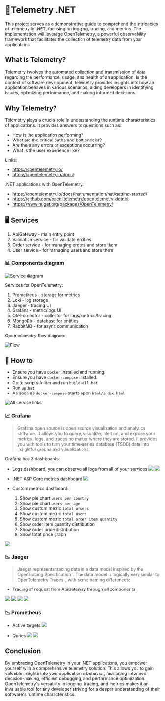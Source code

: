 # :bookmark_tabs:**Telemetry .NET**

This project serves as a demonstrative guide to comprehend the intricacies of telemetry in .NET, focusing on logging, tracing, and metrics. The implementation will leverage OpenTelemetry, a powerful observability framework that facilitates the collection of telemetry data from your applications.

## What is Telemetry?

Telemetry involves the automated collection and transmission of data regarding the performance, usage, and health of an application. In the context of software development, telemetry provides insights into how an application behaves in various scenarios, aiding developers in identifying issues, optimizing performance, and making informed decisions.

## Why Telemetry?

Telemetry plays a crucial role in understanding the runtime characteristics of applications. It provides answers to questions such as:

* How is the application performing?
* What are the critical paths and bottlenecks?
* Are there any errors or exceptions occurring?
* What is the user experience like?

Links:

* <https://opentelemetry.io/>
* <https://opentelemetry.io/docs/>

.NET applications with OpenTelemetry:

* <https://opentelemetry.io/docs/instrumentation/net/getting-started/>
* <https://github.com/open-telemetry/opentelemetry-dotnet>
* <https://www.nuget.org/packages/OpenTelemetry/>

## :desktop_computer: Services

1) ApiGateway - main entry point
2) Validation service - for validate entities
3) Order service - for managing orders and store them
4) User service - for managing users and store them

### 📊 Components diagram

![Service diagram](imgs/service-diagram.drawio.png)

Services for OpenTelemetry:

1) Prometheus - storage for metrics
2) Loki - log storage
3) Jaeger - tracing UI
4) Grafana - metric/logs UI
5) Otel-collector - collector for logs/metrics/tracing
6) MongoDb - database for entities
7) RabbitMQ - for async communication

Open telemetry flow diagram:

![Flow](imgs/flow.drawio.png)

## 🚀 How to

* Ensure you have `Docker` installed and running.
* Ensure you have `docker-compose` installed.
* Go to scripts folder and run ``build-all.bat``
* Run ``up.bat``
* As soon as `docker-compose` starts open ``html/index.html``

![All service links](imgs/index.png)

### :chart_with_upwards_trend: Grafana

>Grafana open source is open source visualization and analytics software. It allows you to query, visualize, alert on, and explore your metrics, logs, and traces no matter where they are stored. It provides you with tools to turn your time-series database (TSDB) data into insightful graphs and visualizations.

Grafana has 3 dashboards:

* Logs dashboard, you can observe all logs from all of your services
![](imgs/g-logs-d.png)
![](imgs/g-logs-d2.png)

* .NET ASP Core metrics dashboard
![](imgs/g-.net-d.png)

* Custom metrics dashboard:
  1) Show pie chart ``users per country``
  2) Show pie chart ``users per age``
  3) Show custom metric ``total orders``
  4) Show custom metric ``total users``
  5) Show custom metric ``total order item quantity``
  6) Show order item quantity distribution
  7) Show order price distribution
  8) Show totat price graph

![](imgs/g-cm-d.png)

### :chart_with_downwards_trend: Jaeger

>Jaeger represents tracing data in a data model inspired by the OpenTracing Specification  . The data model is logically very similar to OpenTelemetry Traces  , with some naming differences:

* Tracing of request from ApiGateway through all components

![](imgs/j-trace.png)
![](imgs/j-trace2.png)
![](imgs/j-trace3.png)
![](imgs/j-trace4.png)

### :chart_with_downwards_trend: Prometheus

* Active targets
![](imgs/p-2.png)

* Quries
![](imgs/p-1.png)
![](imgs/p-3.png)

## Conclusion

By embracing OpenTelemetry in your .NET applications, you empower yourself with a comprehensive telemetry solution. This allows you to gain valuable insights into your application's behavior, facilitating informed decision-making, efficient debugging, and performance optimization. OpenTelemetry's versatility in logging, tracing, and metrics makes it an invaluable tool for any developer striving for a deeper understanding of their software's runtime characteristics.